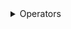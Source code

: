 <details>
<summary>Operators</summary>

  - [++](https://github.com/grevend/restfulpropertykit/wiki/++)
  - [\<\!](https://github.com/grevend/restfulpropertykit/wiki/%3C!)
  - [\<-](https://github.com/grevend/restfulpropertykit/wiki/%3C-)
  - [\>?](https://github.com/grevend/restfulpropertykit/wiki/%3E%3F)
  - [??](https://github.com/grevend/restfulpropertykit/wiki/%3F%3F)

</details>
